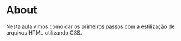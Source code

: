 # About

Nesta aula vimos como dar os primeiros passos com a estilização de arquivos HTML utilizando CSS.
